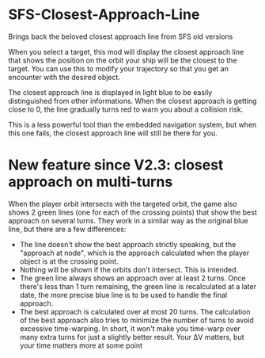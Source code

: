 # SFS-Closest-Approach-Line
Brings back the beloved closest approach line from SFS old versions

When you select a target, this mod will display the closest approach line that shows the position on the orbit your ship will be the closest to the target.
You can use this to modify your trajectory so that you get an encounter with the desired object.

The closest approach line is displayed in light blue to be easily distinguished from other informations. When the closest approach is getting close to 0, the line gradually turns red to warn you about a collision risk.

This is a less powerful tool than the embedded navigation system, but when this one fails, the closest approach line will still be there for you.


# New feature since V2.3: closest approach on multi-turns

When the player orbit intersects with the targeted orbit, the game also shows 2 green lines (one for each of the crossing points) that show the best approach on several turns. They work in a similar way as the original blue line, but there are a few differences:

- The line doesn't show the best approach strictly speaking, but the "approach at node", which is the approach calculated when the player object is at the crossing point.
- Nothing will be shown if the orbits don't intersect. This is intended.
- The green line always shows an approach over at least 2 turns. Once there's less than 1 turn remaining, the green line is recalculated at a later date, the more precise blue line is to be used to handle the final approach.
- The best approach is calculated over at most 20 turns. The calculation of the best approach also tries to minimize the number of turns to avoid excessive time-warping. In short, it won't make you time-warp over many extra turns for just a slightly better result. Your ΔV matters, but your time matters more at some point
